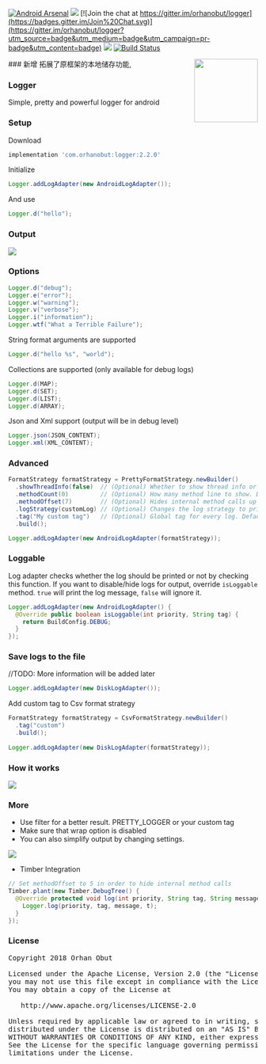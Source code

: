 [![Android Arsenal](https://img.shields.io/badge/Android%20Arsenal-Logger-brightgreen.svg?style=flat)](http://android-arsenal.com/details/1/1658) [![](https://img.shields.io/badge/AndroidWeekly-%23147-blue.svg)](http://androidweekly.net/issues/issue-147)
[![Join the chat at https://gitter.im/orhanobut/logger](https://badges.gitter.im/Join%20Chat.svg)](https://gitter.im/orhanobut/logger?utm_source=badge&utm_medium=badge&utm_campaign=pr-badge&utm_content=badge) <a href="http://www.methodscount.com/?lib=com.orhanobut%3Alogger%3A2.0.0"><img src="https://img.shields.io/badge/Methods and size-198 | 18 KB-e91e63.svg"/></a> [![Build Status](https://travis-ci.org/orhanobut/logger.svg?branch=master)](https://travis-ci.org/orhanobut/logger)

<img align="right" src='https://github.com/orhanobut/logger/blob/master/art/logger-logo.png' width='128' height='128'/>
### 新增
拓展了原框架的本地储存功能,



### Logger
Simple, pretty and powerful logger for android

### Setup
Download
```groovy
implementation 'com.orhanobut:logger:2.2.0'
```

Initialize
```java
Logger.addLogAdapter(new AndroidLogAdapter());
```
And use
```java
Logger.d("hello");
```

### Output
<img src='https://github.com/orhanobut/logger/blob/master/art/logger_output.png'/>


### Options
```java
Logger.d("debug");
Logger.e("error");
Logger.w("warning");
Logger.v("verbose");
Logger.i("information");
Logger.wtf("What a Terrible Failure");
```

String format arguments are supported
```java
Logger.d("hello %s", "world");
```

Collections are supported (only available for debug logs)
```java
Logger.d(MAP);
Logger.d(SET);
Logger.d(LIST);
Logger.d(ARRAY);
```

Json and Xml support (output will be in debug level)
```java
Logger.json(JSON_CONTENT);
Logger.xml(XML_CONTENT);
```

### Advanced
```java
FormatStrategy formatStrategy = PrettyFormatStrategy.newBuilder()
  .showThreadInfo(false)  // (Optional) Whether to show thread info or not. Default true
  .methodCount(0)         // (Optional) How many method line to show. Default 2
  .methodOffset(7)        // (Optional) Hides internal method calls up to offset. Default 5
  .logStrategy(customLog) // (Optional) Changes the log strategy to print out. Default LogCat
  .tag("My custom tag")   // (Optional) Global tag for every log. Default PRETTY_LOGGER
  .build();

Logger.addLogAdapter(new AndroidLogAdapter(formatStrategy));
```

### Loggable
Log adapter checks whether the log should be printed or not by checking this function.
If you want to disable/hide logs for output, override `isLoggable` method. 
`true` will print the log message, `false` will ignore it.
```java
Logger.addLogAdapter(new AndroidLogAdapter() {
  @Override public boolean isLoggable(int priority, String tag) {
    return BuildConfig.DEBUG;
  }
});
```

### Save logs to the file
//TODO: More information will be added later
```java
Logger.addLogAdapter(new DiskLogAdapter());
```

Add custom tag to Csv format strategy
```java
FormatStrategy formatStrategy = CsvFormatStrategy.newBuilder()
  .tag("custom")
  .build();
  
Logger.addLogAdapter(new DiskLogAdapter(formatStrategy));
```

### How it works
<img src='https://github.com/orhanobut/logger/blob/master/art/how_it_works.png'/>


### More
- Use filter for a better result. PRETTY_LOGGER or your custom tag
- Make sure that wrap option is disabled
- You can also simplify output by changing settings.

<img src='https://github.com/orhanobut/logger/blob/master/art/logcat_options.png'/>

- Timber Integration
```java
// Set methodOffset to 5 in order to hide internal method calls
Timber.plant(new Timber.DebugTree() {
  @Override protected void log(int priority, String tag, String message, Throwable t) {
    Logger.log(priority, tag, message, t);
  }
});
```

### License
<pre>
Copyright 2018 Orhan Obut

Licensed under the Apache License, Version 2.0 (the "License");
you may not use this file except in compliance with the License.
You may obtain a copy of the License at

   http://www.apache.org/licenses/LICENSE-2.0

Unless required by applicable law or agreed to in writing, software
distributed under the License is distributed on an "AS IS" BASIS,
WITHOUT WARRANTIES OR CONDITIONS OF ANY KIND, either express or implied.
See the License for the specific language governing permissions and
limitations under the License.
</pre>
